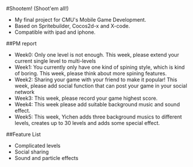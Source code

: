 #Shootem! (Shoot'em all!)

 - My final project for CMU's Mobile Game Development.
 - Based on Spritebuilder, Cocos2d-x and X-code.
 - Compatible with ipad and iphone.

##PM report

 - Week0: Only one level is not enough. This week, please extend your current single level to multi-levels
 - Week1: You currently only have one kind of spining style, which is kind of boring. This week, please think about more spining features.
 - Week2: Sharing your game with your friend to make it popular! This week, please add social function that can post your game in your social network
 - Week3: This week, please record your game highest score. 
 - Week4: This week please add suitable background music and sound effect.
 - Week5: This week, Yichen adds three background musics to different levels, creates up to 30 levels and adds some special effect.
 
##Feature List
 - Complicated levels
 - Social sharing
 - Sound and particle effects
